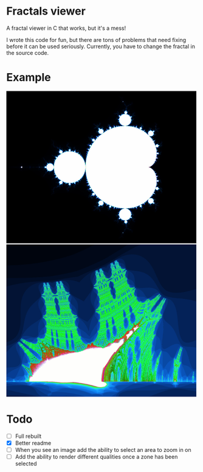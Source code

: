 # Fractals viewer
A fractal viewer in C that works, but it's a mess!

I wrote this code for fun, but there are tons of problems that need fixing before it can be used seriously. Currently, you have to change the fractal in the source code.


# Example
<img src="https://github.com/krek0/fractals/blob/main/out/1000.jpg" width="500" height="400">
<img src="https://github.com/krek0/fractals/blob/main/out/ship.jpg" width="500" height="400">

# Todo
- [ ] Full rebuilt
- [x] Better readme
- [ ] When you see an image add the ability to select an area to zoom in on
- [ ] Add the ability to render different qualities once a zone has been selected
